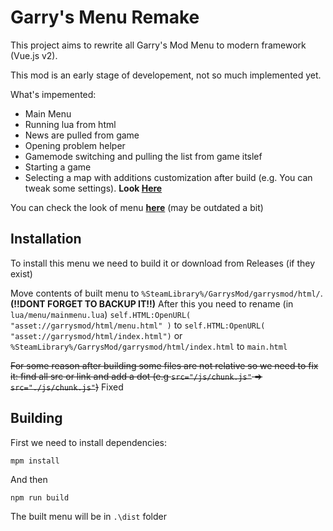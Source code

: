 # Garry's Menu Remake
This project aims to rewrite all Garry's Mod Menu to modern framework (Vue.js v2).

This mod is an early stage of developement, not so much implemented yet.

What's impemented:
- Main Menu
- Running lua from html
- News are pulled from game
- Opening problem helper
- Gamemode switching and pulling the list from game itslef
- Starting a game
- Selecting a map with additions customization after build (e.g. You can tweak some settings). **Look [Here](https://github.com/VanderCat/GmodMenuRemake/tree/main/public/mapimglist/README.md)** 

You can check the look of menu [**here**](https://vandercat.github.io/GmodMenuRemake/) (may be outdated a bit)

## Installation
To install this menu we need to build it or download from Releases (if they exist)

Move contents of built menu to `%SteamLibrary%/GarrysMod/garrysmod/html/`. **(!!DONT FORGET TO BACKUP IT!!)**
After this you need to rename (in `lua/menu/mainmenu.lua`) `self.HTML:OpenURL( "asset://garrysmod/html/menu.html" )` to `self.HTML:OpenURL( "asset://garrysmod/html/index.html")` or  `%SteamLibrary%/GarrysMod/garrysmod/html/index.html` to `main.html`

~~For some reason after building some files are not relative so we need to fix it:
find all src or link and add a dot (e.g `src="/js/chunk.js"` => `src="./js/chunk.js"`)~~ Fixed

## Building
First we need to install dependencies:
```
mpm install
```
And then

```
npm run build
```
The built menu will be in `.\dist` folder
